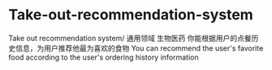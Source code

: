 # Take-out-recommendation-system
Take out recommendation system/   通用领域 生物医药  你能根据用户的点餐历史信息，为用户推荐他最为喜欢的食物 You can recommend the user's favorite food according to the user's ordering history information
